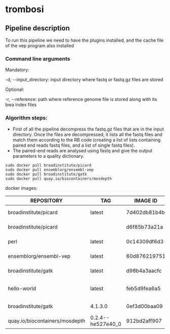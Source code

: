 # trombosi

## Pipeline description

To run this pipeline we need to have the plugins installed, and the cache file of the vep program also installed

### Command line arguments

Mandatory:

-d, --input_directory: input directory where fastq or fastq.gz files are stored

Optional:

-r, --reference: path where reference genome file is stored along with its bwa index files


### Algorithm steps:

* First of all the pipeline decompress the fastq.gz files that are in the input directory. Once the files are decompressed, it lists all the fastq files and match them according to the RB code (creating a list of lists containing paired end reads fastq files, and a list of single fastq files).
* The paired-end reads are analysed using fastq and give the output parameters to a quality dictionary.


```
sudo docker pull broadinstitute/picard
sudo docker pull ensemblorg/ensembl-vep
sudo docker pull broadinstitute/gatk
sudo docker pull quay.io/biocontainers/mosdepth
```

docker images:

|REPOSITORY |  TAG |  IMAGE ID | CREATED | SIZE|
| --- | --- | --- | --- | --- |
|broadinstitute/picard |latest | 7d402db81b4b | 3 weeks ago | 1.29GB |
|broadinstitute/picard  | <none> |  d6f85b73a21a | 2 months ago | 1.29GB |
|perl | latest | 0c14309df6d3 | 2 months ago | 894MB |
|ensemblorg/ensembl-vep | latest | 60d876219751 | 2 months ago | 704MB |
|broadinstitute/gatk | latest | d98b4a3aacfc | 3 months ago | 4.51GB |
|hello-world | latest | feb5d9fea6a5 | 16 months ago | 13.3kB |
|broadinstitute/gatk | 4.1.3.0 | 0ef3d00baa09 | 3 years ago | 3.72GB |
|quay.io/biocontainers/mosdepth | 0.2.4--he527e40_0 |912bd2aff907 | 4  years ago |  81.9MB|
